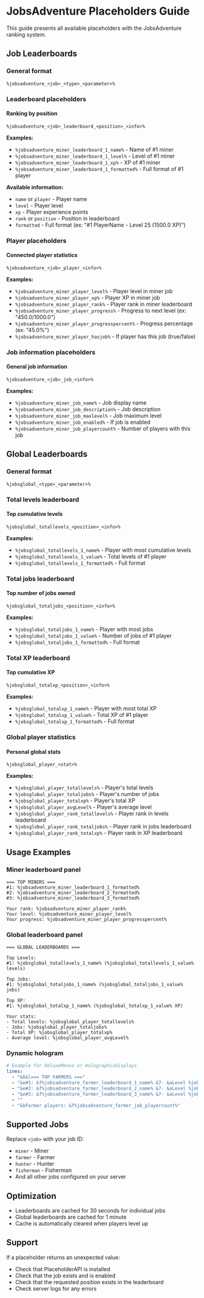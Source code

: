# JobsAdventure Placeholders Guide

This guide presents all available placeholders with the JobsAdventure ranking system.

## Job Leaderboards

### General format
```
%jobsadventure_<job>_<type>_<parameter>%
```

### Leaderboard placeholders

#### Ranking by position
```
%jobsadventure_<job>_leaderboard_<position>_<info>%
```

**Examples:**
- `%jobsadventure_miner_leaderboard_1_name%` - Name of #1 miner
- `%jobsadventure_miner_leaderboard_1_level%` - Level of #1 miner
- `%jobsadventure_miner_leaderboard_1_xp%` - XP of #1 miner
- `%jobsadventure_miner_leaderboard_1_formatted%` - Full format of #1 player

**Available information:**
- `name` or `player` - Player name
- `level` - Player level
- `xp` - Player experience points
- `rank` or `position` - Position in leaderboard
- `formatted` - Full format (ex: "#1 PlayerName - Level 25 (1500.0 XP)")

### Player placeholders

#### Connected player statistics
```
%jobsadventure_<job>_player_<info>%
```

**Examples:**
- `%jobsadventure_miner_player_level%` - Player level in miner job
- `%jobsadventure_miner_player_xp%` - Player XP in miner job
- `%jobsadventure_miner_player_rank%` - Player rank in miner leaderboard
- `%jobsadventure_miner_player_progress%` - Progress to next level (ex: "450.0/1000.0")
- `%jobsadventure_miner_player_progresspercent%` - Progress percentage (ex: "45.0%")
- `%jobsadventure_miner_player_hasjob%` - If player has this job (true/false)

### Job information placeholders

#### General job information
```
%jobsadventure_<job>_job_<info>%
```

**Examples:**
- `%jobsadventure_miner_job_name%` - Job display name
- `%jobsadventure_miner_job_description%` - Job description
- `%jobsadventure_miner_job_maxlevel%` - Job maximum level
- `%jobsadventure_miner_job_enabled%` - If job is enabled
- `%jobsadventure_miner_job_playercount%` - Number of players with this job

## Global Leaderboards

### General format
```
%jobsglobal_<type>_<parameter>%
```

### Total levels leaderboard

#### Top cumulative levels
```
%jobsglobal_totallevels_<position>_<info>%
```

**Examples:**
- `%jobsglobal_totallevels_1_name%` - Player with most cumulative levels
- `%jobsglobal_totallevels_1_value%` - Total levels of #1 player
- `%jobsglobal_totallevels_1_formatted%` - Full format

### Total jobs leaderboard

#### Top number of jobs owned
```
%jobsglobal_totaljobs_<position>_<info>%
```

**Examples:**
- `%jobsglobal_totaljobs_1_name%` - Player with most jobs
- `%jobsglobal_totaljobs_1_value%` - Number of jobs of #1 player
- `%jobsglobal_totaljobs_1_formatted%` - Full format

### Total XP leaderboard

#### Top cumulative XP
```
%jobsglobal_totalxp_<position>_<info>%
```

**Examples:**
- `%jobsglobal_totalxp_1_name%` - Player with most total XP
- `%jobsglobal_totalxp_1_value%` - Total XP of #1 player
- `%jobsglobal_totalxp_1_formatted%` - Full format

### Global player statistics

#### Personal global stats
```
%jobsglobal_player_<stat>%
```

**Examples:**
- `%jobsglobal_player_totallevels%` - Player's total levels
- `%jobsglobal_player_totaljobs%` - Player's number of jobs
- `%jobsglobal_player_totalxp%` - Player's total XP
- `%jobsglobal_player_avgLevel%` - Player's average level
- `%jobsglobal_player_rank_totallevels%` - Player rank in levels leaderboard
- `%jobsglobal_player_rank_totaljobs%` - Player rank in jobs leaderboard
- `%jobsglobal_player_rank_totalxp%` - Player rank in XP leaderboard

## Usage Examples

### Miner leaderboard panel

```
=== TOP MINERS ===
#1: %jobsadventure_miner_leaderboard_1_formatted%
#2: %jobsadventure_miner_leaderboard_2_formatted%
#3: %jobsadventure_miner_leaderboard_3_formatted%

Your rank: %jobsadventure_miner_player_rank%
Your level: %jobsadventure_miner_player_level%
Your progress: %jobsadventure_miner_player_progresspercent%
```

### Global leaderboard panel

```
=== GLOBAL LEADERBOARDS ===

Top Levels:
#1: %jobsglobal_totallevels_1_name% (%jobsglobal_totallevels_1_value% levels)

Top Jobs:
#1: %jobsglobal_totaljobs_1_name% (%jobsglobal_totaljobs_1_value% jobs)

Top XP:
#1: %jobsglobal_totalxp_1_name% (%jobsglobal_totalxp_1_value% XP)

Your stats:
- Total levels: %jobsglobal_player_totallevels%
- Jobs: %jobsglobal_player_totaljobs%
- Total XP: %jobsglobal_player_totalxp%
- Average level: %jobsglobal_player_avgLevel%
```

### Dynamic hologram

```yaml
# Example for DeluxeMenus or HolographicDisplays
lines:
  - "&6&l=== TOP FARMERS ==="
  - "&e#1: &f%jobsadventure_farmer_leaderboard_1_name% &7- &aLevel %jobsadventure_farmer_leaderboard_1_level%"
  - "&e#2: &f%jobsadventure_farmer_leaderboard_2_name% &7- &aLevel %jobsadventure_farmer_leaderboard_2_level%"
  - "&e#3: &f%jobsadventure_farmer_leaderboard_3_name% &7- &aLevel %jobsadventure_farmer_leaderboard_3_level%"
  - ""
  - "&bFarmer players: &f%jobsadventure_farmer_job_playercount%"
```

## Supported Jobs

Replace `<job>` with your job ID:
- `miner` - Miner
- `farmer` - Farmer
- `hunter` - Hunter
- `fisherman` - Fisherman
- And all other jobs configured on your server

## Optimization

- Leaderboards are cached for 30 seconds for individual jobs
- Global leaderboards are cached for 1 minute
- Cache is automatically cleared when players level up

## Support

If a placeholder returns an unexpected value:
- Check that PlaceholderAPI is installed
- Check that the job exists and is enabled
- Check that the requested position exists in the leaderboard
- Check server logs for any errors